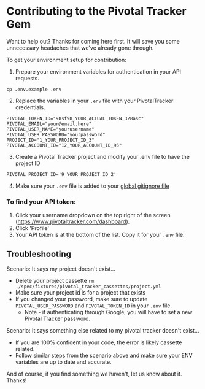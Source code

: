 # Contributing to the Pivotal Tracker Gem

Want to help out? Thanks for coming here first. It will save you some unnecessary headaches that we've already gone through.

To get your environment setup for contribution:

1. Prepare your environment variables for authentication in your API requests.

```
cp .env.example .env
```

2. Replace the variables in your `.env` file with your PivotalTracker credentials.

```
PIVOTAL_TOKEN_ID="98sf98_YOUR_ACTUAL_TOKEN_328asc"
PIVOTAL_EMAIL="your@email.here"
PIVOTAL_USER_NAME="yourusername"
PIVOTAL_USER_PASSWORD="yourpassword"
PROJECT_ID="1_YOUR_PROJECT_ID_3"
PIVOTAL_ACCOUNT_ID="12_YOUR_ACCOUNT_ID_95"
```

3. Create a Pivotal Tracker project and modify your .env file to have the project ID

```
PIVOTAL_PROJECT_ID='9_YOUR_PROJECT_ID_2'
```

4. Make sure your `.env` file is added to your [global gitignore file](https://help.github.com/articles/ignoring-files/#create-a-global-gitignore)


### To find your API token:
   1. Click your username dropdown on the top right of the screen (https://www.pivotaltracker.com/dashboard).
   2. Click 'Profile'
   3. Your API token is at the bottom of the list. Copy it for your `.env` file.

## Troubleshooting

Scenario: It says my project doesn't exist...
* Delete your project cassette `rm ./spec/fixtures/pivotal_tracker_cassettes/project.yml`
* Make sure your project id is for a project that exists
* If you changed your password, make sure to update `PIVOTAL_USER_PASSWORD` and `PIVOTAL_TOKEN_ID` in your `.env` file.
  * Note - if authenticating through Google, you will have to set a new Pivotal Tracker password.

Scenario: It says something else related to my pivotal tracker doesn't exist...
* If you are 100% confident in your code, the error is likely cassette related.
* Follow similar steps from the scenario above and make sure your ENV variables are up to date and accurate.

And of course, if you find something we haven't, let us know about it. Thanks!
